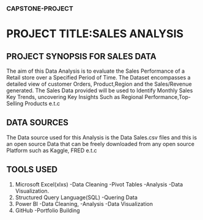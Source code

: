 ### CAPSTONE-PROJECT
# PROJECT TITLE:SALES ANALYSIS

## PROJECT SYNOPSIS FOR SALES DATA
The aim of this Data Analysis is to evaluate the Sales Performance of a Retail store over a Specified Period of Time. The Dataset encompasses a detailed view of customer Orders, Product,Region and the Sales/Revenue generated. The Sales Data provided will be used to Identify Monthly Sales Key Trends, uncovering Key Insights Such as Regional Performance,Top-Selling Products e.t.c

## DATA SOURCES
The Data source used for this Analysis is the Data Sales.csv files and this is an open source Data that can be freely downloaded from any open source Platform such as Kaggle, FRED e.t.c

## TOOLS USED
1) Microsoft Excel(xlxs)
   -Data Cleaning
   -Pivot Tables
   -Analysis
   -Data Visualization.
2) Structured Query Language(SQL)
   -Quering Data
3) Power BI
   -Data Cleaning,
   -Analysis
   -Data Visualization
4) GitHub
   -Portfolio Building


